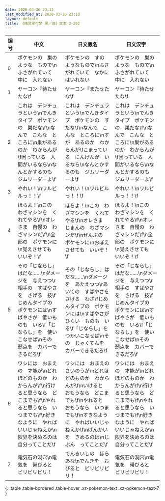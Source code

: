 ```yaml
---
date: 2020-03-26 23:13
last_modified_at: 2020-03-26 23:13
layout: default
title: 《精灵宝可梦 黑／白》文本 2-202
---
```

| 编号 | 中文 | 日文假名 | 日文汉字 |
| ---- | ---- | ---- | --- |
| 0 | ポケモンの　巣のような　もので\nふさがれていて　中に　入れない | ポケモンの　すの　ようなもので\nふさがれていて　なかに　はいれない | ポケモンの　巣のような　もので\nふさがれていて　中に　入れない |
| 1 | ヤーコン『待たせたな\f | ヤーコン『またせたな\f | ヤーコン『待たせたな\f |
| 2 | これは　デンチュラという\nでんきタイプ　ポケモンの　巣だな\f\nなんで　こんな　ところに\n巣があるのか　わからんが\f困っている　人間がいるなら\nなんとかするのも　ジムリーダーよ\f | これは　デンチュラという\nでんきタイプ　ポケモンの　すだな\f\nなんで　こんな　ところに\nすが　あるのか　わからんが\fこまっている　にんげんが　いるなら\nなんとかするのも　ジムリーダーよ\f | これは　デンチュラという\nでんきタイプ　ポケモンの　巣だな\f\nなんで　こんな　ところに\n巣があるのか　わからんが\f困っている　人間がいるなら\nなんとかするのも　ジムリーダーよ\f |
| 3 | やれい！\nワルビルっ！！\f | やれい！\nワルビルっ！！\f | やれい！\nワルビルっ！！\f |
| 4 | ほらよ！\nこの　わざマシンを　くれてやる\f\nオレさま　自慢の　わざマシンだ\f\n全部の　ポケモンに\n覚えさせても　いいぞ！\f | ほらよ！\nこの　わざマシンを　くれてやる\f\nオレさま　じまんの　わざマシンだ\f\nぜんぶの　ポケモンに\nおぼえさせても　いいぞ！\f | ほらよ！\nこの　わざマシンを　くれてやる\f\nオレさま　自慢の　わざマシンだ\f\n全部の　ポケモンに\n覚えさせても　いいぞ！\f |
| 5 | その「じならし」はだな……\nダメージを　与えつつ\r相手の　すばやさを　さげる　技\fじめんタイプの　ポケモンには\nすばやさが　低いものも　いる\f「じならし」を　使いこなせば\nその　弱点を　カバーできるだろ\f | その「じならし」はだな……\nダメージを　あたえつつ\rあいての　すばやさを　さげる　わざ\fじめんタイプの　ポケモンには\nすばやさが　ひくい　ものも　いる\f「じならし」を　つかいこなせば\nその　じゃくてんを　カバーできるだろ\f | その「じならし」はだな……\nダメージを　与えつつ\r相手の　すばやさを　さげる　技\fじめんタイプの　ポケモンには\nすばやさが　低いものも　いる\f「じならし」を　使いこなせば\nその　弱点を　カバーできるだろ\f |
| 6 | ワシには　おまえの　才能が\nどれほどのものか　わからんが\f\n行けると思うなら　どこまでも\f\nやれると思うなら　いつまでも\f\n好きなように　やればいいじゃねえか\n限界を決めるのは　自分ってことだ\f | ワシには　おまえの　さいのうが\nどれほどのものか　わからんが\f\nいけると　おもうなら　どこまでも\f\nやれると　おもうなら　いつまでも\f\nすきなように　やればいいじゃねえか\f\nげんかいを　きめるのは\nじぶん　ってことだ\f | ワシには　おまえの　才能が\nどれほどのものか　わからんが\f\n行けると思うなら　どこまでも\f\nやれると思うなら　いつまでも\f\n好きなように　やればいいじゃねえか\n限界を決めるのは　自分ってことだ\f |
| 7 | 電気石の洞穴\n電気を　帯びると　ビリビリビリ！ | でんきいしの　ほらあな\nでんきを　おびると　ビリビリビリ！ | 電気石の洞穴\n電気を　帯びると　ビリビリビリ！ |
{: .table .table-bordered .table-hover .xz-pokemon-text .xz-pokemon-text-7 }
